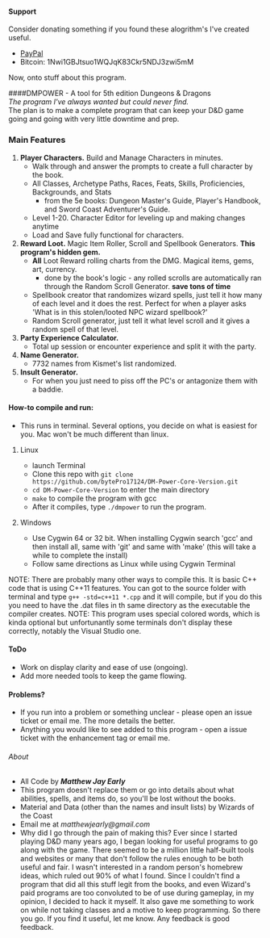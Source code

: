 #### Support
  
Consider donating something if you found these alogrithm's I've created useful. 
* [PayPal](https://www.paypal.me/mattearly/)  
* Bitcoin: 1Nwi1GBJtsuo1WQJqK83Ckr5NDJ3zwi5mM  

Now, onto stuff about this program.  

####DMPOWER - A tool for 5th edition Dungeons & Dragons  
_The program I've always wanted but could never find._  
The plan is to make a complete program that can keep your D&D game going and going with very little downtime and prep.

### Main Features  
1. **Player Characters.** Build and Manage Characters in minutes.
    * Walk through and answer the prompts to create a full character by the book.  
    * All Classes, Archetype Paths, Races, Feats, Skills, Proficiencies, Backgrounds, and Stats  
        * from the 5e books: Dungeon Master's Guide, Player's Handbook, and Sword Coast Adventurer's Guide.  
    * Level 1-20. Character Editor for leveling up and making changes anytime  
    * Load and Save fully functional for characters.  
2. **Reward Loot.** Magic Item Roller, Scroll and Spellbook Generators. **This program's hidden gem.**  
    * **All** Loot Reward rolling charts from the DMG. Magical items, gems, art, currency.
        * done by the book's logic - any rolled scrolls are automatically ran through the Random Scroll Generator. **save tons of time**
    * Spellbook creator that randomizes wizard spells, just tell it how many of each level and it does the rest. Perfect for when a player asks 'What is in this stolen/looted NPC wizard spellbook?'   
    * Random Scroll generator, just tell it what level scroll and it gives a random spell of that level.
3. **Party Experience Calculator.**  
	* Total up session or encounter experience and split it with the party.  
4. **Name Generator.** 
    * 7732 names from Kismet's list randomized.  
5. **Insult Generator.**  
	* For when you just need to piss off the PC's or antagonize them with a baddie.  

#### How-to compile and run:  

* This runs in terminal. Several options, you decide on what is easiest for you. Mac won't be much different than linux.  

1. Linux  
    * launch Terminal  
    * Clone this repo with ```git clone https://github.com/bytePro17124/DM-Power-Core-Version.git```  
    * ```cd DM-Power-Core-Version``` to enter the main directory  
    * ```make```  to compile the program with gcc  
    * After it compiles, type ```./dmpower``` to run the program.  

2. Windows  
    * Use Cygwin 64 or 32 bit. When installing Cygwin search 'gcc' and then install all, same with 'git' and same with 'make'  (this will take a while to complete the install)
    * Follow same directions as Linux while using Cygwin Terminal

NOTE: There are probably many other ways to compile this. It is basic C++ code that is using C++11 features. You can got to the source folder with terminal and type ```g++ -std=c++11 *.cpp``` and it will compile, but if you do this you need to have the .dat files in th same directory as the executable the compiler creates.
NOTE: This program uses special colored words, which is kinda optional but unfortunantly some terminals don't display these correctly, notably the Visual Studio one.  

#### ToDo
* Work on display clarity and ease of use (ongoing).
* Add more needed tools to keep the game flowing.

#### Problems?

* If you run into a problem or something unclear - please open an issue ticket or email me. The more details the better.
* Anything you would like to see added to this program - open a issue ticket with the enhancement tag or email me.

###### About

* All Code by **_Matthew Jay Early_** 
* This program doesn't replace them or go into details about what abilities, spells, and items do, so you'll be lost without the books.
* Material and Data (other than the names and insult lists) by Wizards of the Coast
* Email me at _matthewjearly@gmail.com_
* Why did I go through the pain of making this? Ever since I started playing D&D many years ago, I began looking for useful programs to go along with the game. There seemed to be a million little half-built tools and websites or many that don't follow the rules enough to be both useful and fair. I wasn't interested in a random person's homebrew ideas, which ruled out 90% of what I found. Since I couldn't find a program that did all this stuff legit from the books, and even Wizard's paid programs are too convoluted to be of use during gameplay, in my opinion, I decided to hack it myself. It also gave me something to work on while not taking classes and a motive to keep programming. So there you go. If you find it useful, let me know. Any feedback is good feedback.

